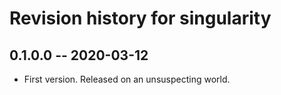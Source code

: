 # Revision history for singularity

## 0.1.0.0 -- 2020-03-12

* First version. Released on an unsuspecting world.
